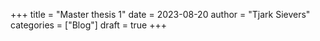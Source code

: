 +++
title = "Master thesis 1"
date = 2023-08-20
author = "Tjark Sievers"
categories = ["Blog"]
draft = true
+++

